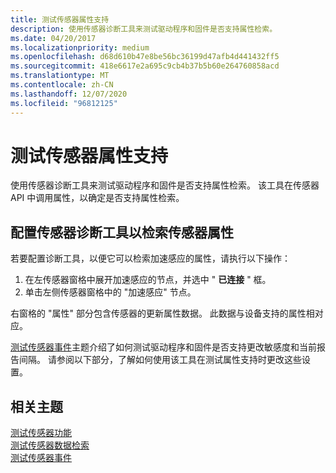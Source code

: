 ```yaml
---
title: 测试传感器属性支持
description: 使用传感器诊断工具来测试驱动程序和固件是否支持属性检索。
ms.date: 04/20/2017
ms.localizationpriority: medium
ms.openlocfilehash: d68d610b47e8be56bc36199d47afb4d441432ff5
ms.sourcegitcommit: 418e6617e2a695c9cb4b37b5b60e264760858acd
ms.translationtype: MT
ms.contentlocale: zh-CN
ms.lasthandoff: 12/07/2020
ms.locfileid: "96812125"
---
```

# <a name="testing-sensor-property-support"></a>测试传感器属性支持


使用传感器诊断工具来测试驱动程序和固件是否支持属性检索。 该工具在传感器 API 中调用属性，以确定是否支持属性检索。
 

## <a name="configuring-the-sensor-diagnostic-tool-to-retrieve-sensor-properties"></a>配置传感器诊断工具以检索传感器属性


若要配置诊断工具，以便它可以检索加速感应的属性，请执行以下操作：

1.  在左传感器窗格中展开加速感应的节点，并选中 " **已连接** " 框。
2.  单击左侧传感器窗格中的 "加速感应" 节点。

右窗格的 "属性" 部分包含传感器的更新属性数据。 此数据与设备支持的属性相对应。

[测试传感器事件](testing-sensor-events.md)主题介绍了如何测试驱动程序和固件是否支持更改敏感度和当前报告间隔。 请参阅以下部分，了解如何使用该工具在测试属性支持时更改这些设置。

## <a name="related-topics"></a>相关主题
[测试传感器功能](testing-sensor-functionality.md)  
[测试传感器数据检索](testing-sensor-properties.md)  
[测试传感器事件](testing-sensor-events.md)  



